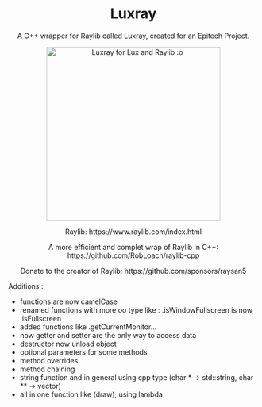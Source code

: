 <h1 align="center">Luxray</h1>
<p align="center">
  A C++ wrapper for Raylib called Luxray, created for an Epitech Project.
</p>

<p align="center">
  <img src="https://i.pinimg.com/originals/6d/db/41/6ddb4145a7a1bc3ff3cd5c6bf7ee9097.jpg" width="350" title="Luxray for Lux and Raylib :o">
</p>

<p align="center">
  Raylib: https://www.raylib.com/index.html
</p>

<p align="center">
  A more efficient and complet wrap of Raylib in C++: https://github.com/RobLoach/raylib-cpp
</p>

<p align="center">
  Donate to the creator of Raylib: https://github.com/sponsors/raysan5
</p>

Additions :

- functions are now camelCase
- renamed functions with more oo type like : .isWindowFullscreen is now .isFullscreen
- added functions like .getCurrentMonitor...
- now getter and setter are the only way to access data
- destructor now unload object
- optional parameters for some methods
- method overrides
- method chaining
- string function and in general using cpp type (char * -> std::string, char ** -> vector)
- all in one function like (draw), using lambda
